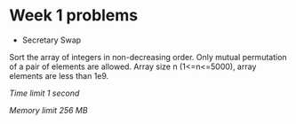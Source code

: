 # Week 1 problems

- Secretary Swap

Sort the array of integers in non-decreasing order. Only mutual permutation of a pair of elements are allowed. Array size n (1<=n<=5000), array elements are less than 
1e9. 


*Time limit  1 second*

*Memory limit 256 MB*




